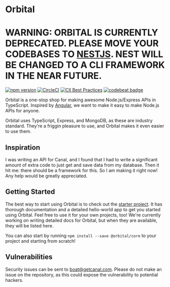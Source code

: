 # Orbital

# WARNING: ORBITAL IS CURRENTLY DEPRECATED. PLEASE MOVE YOUR CODEBASES TO [NESTJS](https://github.com/nestjs/nest). NEST WILL BE CHANGED TO A CLI FRAMEWORK IN THE NEAR FUTURE.

[![npm version](https://badge.fury.io/js/%40orbital%2Fcore.svg)](https://badge.fury.io/js/%40orbital%2Fcore)
[![CircleCI](https://circleci.com/gh/orbital-js/orbital.svg?style=shield&circle-token=13c11361db0d0a364102edc7dfad00c19697bd69)](https://circleci.com/gh/orbital-js/orbital/tree/master)
[![CII Best Practices](https://bestpractices.coreinfrastructure.org/projects/848/badge)](https://bestpractices.coreinfrastructure.org/projects/848)
[![codebeat badge](https://codebeat.co/badges/8f944502-769c-4816-a7c9-768c3b701061)](https://codebeat.co/projects/github-com-orbital-js-orbital-master)

Orbital is a one-stop shop for making awesome Node.js/Express APIs in TypeScript. Inspired by [Angular](https://www.github.com/angular/angular), we want to make it easy to make Node.js APIs for anyone.

Orbital uses TypeScript, Express, and MongoDB, as these are industry standard. They're a friggin pleasure to use, and Orbital makes it even easier to use them.

## Inspiration

I was writing an API for Canal, and I found that I had to write a significant amount of extra code to just get and save data from my database. Then it hit me: there should be a framework for this. So I am making it right now! Any help would be greatly appreciated.

## Getting Started

The best way to start using Orbital is to check out the [starter project](https://github.com/orbital-js/starter). It has thorough documentation and a detailed hello-world app to get you started using Orbital. Feel free to use it for your own projects, too! We're currently working on writing detailed docs for Orbital, but when they are available, they will be listed here.

You can also start by running `npm install --save @orbital/core` to your project and starting from scratch!

## Vulnerabilities

Security issues can be sent to boat@getcanal.com. Please do not make an issue on the repository, as this could expose the vulnerability to potential hackers.
